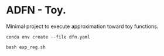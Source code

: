 # ADFN - Toy.
Minimal project to execute approximation toward toy functions. 

```
conda env create --file dfn.yaml
```

```
bash exp_reg.sh
```

